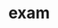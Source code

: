 # exam
<html> 
   <head> 
      <script> 
         //function that display value 
         function dis(val) 
         { 
             document.getElementById("result").value+=val 
         } 
           
         //function that evaluates the digit and return result 
         function solve() 
         { 
             let x = document.getElementById("result").value 
             let y = eval(x) 
             document.getElementById("result").value = y 
         } 
           
         //function that clear the display 
         function clr() 
         { 
             document.getElementById("result").value = "" 
         } 
      </script> 
      <!-- for styling -->
      <style> 
         .title{ 
         margin-bottom: 10px; 
         text-align:center; 
         width: 210px; 
         color:green; 
         border: solid black 2px; 
         } 
  
         input[type="button"] 
         { 
         background-color:green; 
         color: black; 
         border: solid black 2px; 
         width:100% 
         } 
  
         input[type="text"] 
         { 
         background-color:white; 
         border: solid black 2px; 
         width:100% 
         } 
      </style> 
   </head> 
   <!-- create table -->
   <body> 
      <div class = title >A SIMPLE CALCULATOR
          190031568(TADIPANENI SHREYA)
      </div> 
      <table border="1"> 
         <tr> 
            <td colspan="3"><input type="text" id="result"/></td> 
            <!-- clr() function will call clr to clear all value -->
            <td><input type="button" value="c" onclick="clr()"/> </td> 
         </tr> 
         <tr> 
            <!-- create button and assign value to each button -->
            <!-- dis("1") will call function dis to display value -->
            <td><input type="button" value="1" onclick="dis('1')"/> </td> 
            <td><input type="button" value="2" onclick="dis('2')"/> </td> 
            <td><input type="button" value="3" onclick="dis('3')"/> </td> 
            <td><input type="button" value="/" onclick="dis('/')"/> </td> 
         </tr> 
         <tr> 
            <td><input type="button" value="4" onclick="dis('4')"/> </td> 
            <td><input type="button" value="5" onclick="dis('5')"/> </td> 
            <td><input type="button" value="6" onclick="dis('6')"/> </td> 
            <td><input type="button" value="-" onclick="dis('-')"/> </td> 
         </tr> 
         <tr> 
            <td><input type="button" value="7" onclick="dis('7')"/> </td> 
            <td><input type="button" value="8" onclick="dis('8')"/> </td> 
            <td><input type="button" value="9" onclick="dis('9')"/> </td> 
            <td><input type="button" value="+" onclick="dis('+')"/> </td> 
         </tr> 
         <tr> 
            <td><input type="button" value="." onclick="dis('.')"/> </td> 
            <td><input type="button" value="0" onclick="dis('0')"/> </td> 
            <!-- solve function call function solve to evaluate value -->
            <td><input type="button" value="=" onclick="solve()"/> </td> 
            <td><input type="button" value="*" onclick="dis('*')"/> </td> 
         </tr> 
      </table> 
   </body> 
</html>    
